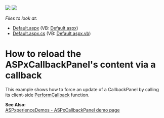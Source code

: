 <!-- default badges list -->
[![](https://img.shields.io/badge/Open_in_DevExpress_Support_Center-FF7200?style=flat-square&logo=DevExpress&logoColor=white)](https://supportcenter.devexpress.com/ticket/details/E1191)
[![](https://img.shields.io/badge/📖_How_to_use_DevExpress_Examples-e9f6fc?style=flat-square)](https://docs.devexpress.com/GeneralInformation/403183)
<!-- default badges end -->
<!-- default file list -->
*Files to look at*:

* [Default.aspx](./CS/ReloadContent/Default.aspx) (VB: [Default.aspx](./VB/ReloadContent/Default.aspx))
* [Default.aspx.cs](./CS/ReloadContent/Default.aspx.cs) (VB: [Default.aspx.vb](./VB/ReloadContent/Default.aspx.vb))
<!-- default file list end -->
# How to reload the ASPxCallbackPanel's content via a callback


<p>This example shows how to force an update of a CallbackPanel by calling its client-side <a href="http://documentation.devexpress.com/#AspNet/DevExpressWebASPxCallbackScriptsASPxClientCallback_PerformCallbacktopic">PerformCallback</a> function.</p><p><strong>See Also:</strong><br />
<a href="http://demos.devexpress.com/ASPxperienceDemos/CallbackPanel/Example.aspx">ASPxperienceDemos  - ASPxCallbackPanel demo page</a></p>

<br/>


